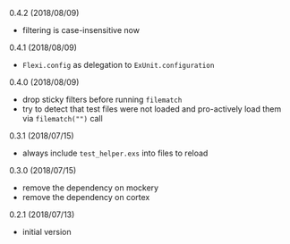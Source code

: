 0.4.2 (2018/08/09)
  - filtering is case-insensitive now


0.4.1 (2018/08/09)
  - `Flexi.config` as delegation to `ExUnit.configuration`


0.4.0 (2018/08/09)
  - drop sticky filters before running `filematch`
  - try to detect that test files were not loaded and pro-actively load them via `filematch("")` call


0.3.1 (2018/07/15)
  - always include `test_helper.exs` into files to reload


0.3.0 (2018/07/15)
  - remove the dependency on mockery
  - remove the dependency on cortex

0.2.1 (2018/07/13)
  - initial version
